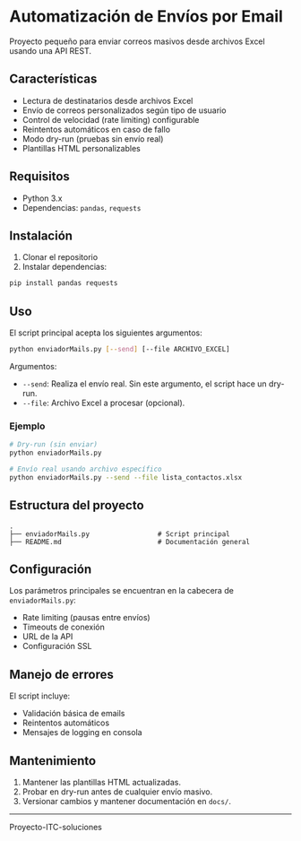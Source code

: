 # Automatización de Envíos por Email

Proyecto pequeño para enviar correos masivos desde archivos Excel usando una API REST.

## Características

- Lectura de destinatarios desde archivos Excel
- Envío de correos personalizados según tipo de usuario
- Control de velocidad (rate limiting) configurable
- Reintentos automáticos en caso de fallo
- Modo dry-run (pruebas sin envío real)
- Plantillas HTML personalizables

## Requisitos

- Python 3.x
- Dependencias: `pandas`, `requests`

## Instalación

1. Clonar el repositorio
2. Instalar dependencias:

```bash
pip install pandas requests
```

## Uso

El script principal acepta los siguientes argumentos:

```bash
python enviadorMails.py [--send] [--file ARCHIVO_EXCEL]
```

Argumentos:

- `--send`: Realiza el envío real. Sin este argumento, el script hace un dry-run.
- `--file`: Archivo Excel a procesar (opcional).

### Ejemplo

```bash
# Dry-run (sin enviar)
python enviadorMails.py

# Envío real usando archivo específico
python enviadorMails.py --send --file lista_contactos.xlsx
```

## Estructura del proyecto

```
.
├── enviadorMails.py                 # Script principal
├── README.md                        # Documentación general
```

## Configuración

Los parámetros principales se encuentran en la cabecera de `enviadorMails.py`:

- Rate limiting (pausas entre envíos)
- Timeouts de conexión
- URL de la API
- Configuración SSL

## Manejo de errores

El script incluye:

- Validación básica de emails
- Reintentos automáticos
- Mensajes de logging en consola

## Mantenimiento

1. Mantener las plantillas HTML actualizadas.
2. Probar en dry-run antes de cualquier envío masivo.
3. Versionar cambios y mantener documentación en `docs/`.

---
Proyecto-ITC-soluciones




